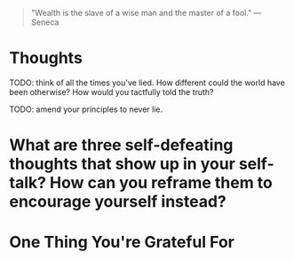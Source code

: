 
> \"Wealth is the slave of a wise man and the master of a fool.\" — Seneca

# Thoughts

TODO: think of all the times you've lied. How different could the world have been otherwise? How would you tactfully told the truth?

TODO: amend your principles to never lie.

# What are three self-defeating thoughts that show up in your self-talk? How can you reframe them to encourage yourself instead?

# One Thing You're Grateful For

